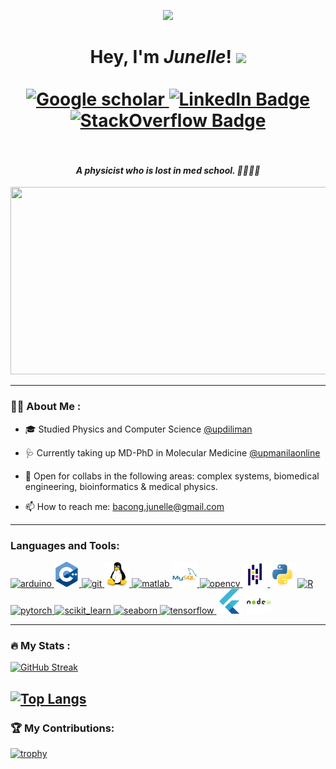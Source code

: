 

<p align="center">  <img src="https://media.giphy.com/media/xYPdnwsRPZDhCxXvOi/giphy.gif" width="250"/></p>
<h1 align="center"> Hey,  I'm <i>Junelle</i>! <img src="https://media.giphy.com/media/hvRJCLFzcasrR4ia7z/giphy.gif" width="30px"/> </br></br>
<div id="badges" padding-top=2>
  <a href="https://scholar.google.com/citations?user=V-yA8awAAAAJ&hl=en&oi=ao">
    <img src="https://img.shields.io/badge/Google Scholar-black?style=for-the-badge&logo=google&logoColor=white" alt="Google scholar"/>
  </a>
  <a href="https://www.linkedin.com/in/junelle-rey-bacong-994a6b153/">
    <img src="https://img.shields.io/badge/LinkedIn-blue?style=for-the-badge&logo=linkedin&logoColor=white" alt="LinkedIn Badge"/>
  </a>
  <a href="https://stackoverflow.com/users/10003652/junelle-rey">
    <img src="https://img.shields.io/badge/StackOverflow-white?style=for-the-badge&logo=stackoverflow&logoColor=orange" alt="StackOverflow Badge"/>
  </a>


</div>

<div align="center"> <img src="https://komarev.com/ghpvc/?username=jcbacong&style=flat-square&color=blue" alt=""/> </div>

<h4 align="center"><i>A physicist who is lost in med school. 👨‍⚕️🧑‍🔬 </i></h4>

<div align="center">
  <img src="https://media.giphy.com/media/wwg1suUiTbCY8H8vIA/giphy-downsized-large.gif" width="600" height="300"/>
</div>

---
### :man_technologist: About Me :

- 🎓 Studied Physics and Computer Science <a href="https://twitter.com/Official_UPD">@updiliman</a>

- 🩺 Currently taking up MD-PhD in Molecular Medicine <a href="https://twitter.com/upmanilaonline"> @upmanilaonline</a>

- 👯 Open for collabs in the following areas: complex systems, biomedical engineering, bioinformatics & medical physics.

- 📫 How to reach me: bacong.junelle@gmail.com

---

<h3 align="left">Languages and Tools:</h3>
<p align="left"> <a href="https://www.arduino.cc/" target="_blank" rel="noreferrer"> <img src="https://cdn.worldvectorlogo.com/logos/arduino-1.svg" alt="arduino" width="40" height="40"/> </a> <a href="https://www.w3schools.com/cpp/" target="_blank" rel="noreferrer"> <img src="https://raw.githubusercontent.com/devicons/devicon/master/icons/cplusplus/cplusplus-original.svg" alt="cplusplus" width="40" height="40"/> </a> <a href="https://git-scm.com/" target="_blank" rel="noreferrer"> <img src="https://www.vectorlogo.zone/logos/git-scm/git-scm-icon.svg" alt="git" width="40" height="40"/> </a> <a href="https://www.linux.org/" target="_blank" rel="noreferrer"> <img src="https://raw.githubusercontent.com/devicons/devicon/master/icons/linux/linux-original.svg" alt="linux" width="40" height="40"/> </a> <a href="https://www.mathworks.com/" target="_blank" rel="noreferrer"> <img src="https://upload.wikimedia.org/wikipedia/commons/2/21/Matlab_Logo.png" alt="matlab" width="40" height="40"/> </a> <a href="https://www.mysql.com/" target="_blank" rel="noreferrer"> <img src="https://raw.githubusercontent.com/devicons/devicon/master/icons/mysql/mysql-original-wordmark.svg" alt="mysql" width="40" height="40"/> </a> <a href="https://opencv.org/" target="_blank" rel="noreferrer"> <img src="https://www.vectorlogo.zone/logos/opencv/opencv-icon.svg" alt="opencv" width="40" height="40"/> </a> <a href="https://pandas.pydata.org/" target="_blank" rel="noreferrer"> <img src="https://raw.githubusercontent.com/devicons/devicon/2ae2a900d2f041da66e950e4d48052658d850630/icons/pandas/pandas-original.svg" alt="pandas" width="40" height="40"/> </a> <a href="https://www.python.org" target="_blank" rel="noreferrer"> <img src="https://raw.githubusercontent.com/devicons/devicon/master/icons/python/python-original.svg" alt="python" width="40" height="40"/></a> <a href="https://www.r-project.org/" target="_blank" rel="noreferrer"> <img src="https://www.clipartmax.com/png/middle/13-137348_logo-r-programming.png" alt="R" width="40" height="40"/> </a> 
  <a href="https://pytorch.org/" target="_blank" rel="noreferrer"> <img src="https://www.vectorlogo.zone/logos/pytorch/pytorch-icon.svg" alt="pytorch" width="40" height="40"/> </a> <a href="https://scikit-learn.org/" target="_blank" rel="noreferrer"> <img src="https://upload.wikimedia.org/wikipedia/commons/0/05/Scikit_learn_logo_small.svg" alt="scikit_learn" width="40" height="40"/> </a> <a href="https://seaborn.pydata.org/" target="_blank" rel="noreferrer"> <img src="https://seaborn.pydata.org/_images/logo-mark-lightbg.svg" alt="seaborn" width="40" height="40"/> </a> <a href="https://www.tensorflow.org" target="_blank" rel="noreferrer"> <img src="https://www.vectorlogo.zone/logos/tensorflow/tensorflow-icon.svg" alt="tensorflow" width="40" height="40"/> </a> 
  <img src="https://github.com/devicons/devicon/blob/master/icons/flutter/flutter-original.svg" title="Flutter" alt="Flutter" width="40" height="40"/>&nbsp;
  <img src="https://github.com/devicons/devicon/blob/master/icons/nodejs/nodejs-original-wordmark.svg" title="NodeJS" alt="NodeJS" width="40" height="40"/>&nbsp;
  </p>

---

### :fire: My Stats :
[![GitHub Streak](https://github-readme-streak-stats.herokuapp.com?user=jcbacong&theme=dark)](https://git.io/streak-stats)


[![Top Langs](https://github-readme-stats.vercel.app/api/top-langs/?username=jcbacong&layout=compact&theme=dark)](https://github.com/anuraghazra/github-readme-stats)
---
### 🏆 My Contributions:
[![trophy](https://github-profile-trophy.vercel.app/?username=jcbacong&theme=onedark)](https://github.com/ryo-ma/github-profile-trophy)
